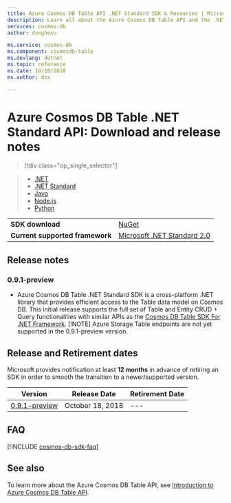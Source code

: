 ```yaml
---
title: Azure Cosmos DB Table API .NET Standard SDK & Resources | Microsoft Docs
description: Learn all about the Azure Cosmos DB Table API and the .NET Standard SDK including release dates, retirement dates, and changes made between each version.
services: cosmos-db
author: donghexu

ms.service: cosmos-db
ms.component: cosmosdb-table
ms.devlang: dotnet
ms.topic: reference
ms.date: 10/18/2018
ms.author: dox

---
```

# Azure Cosmos DB Table .NET Standard API: Download and release notes
> [!div class="op_single_selector"]

> * [.NET](table-sdk-dotnet.md)
> * [.NET Standard](table-sdk-dotnet-standard.md)
> * [Java](table-sdk-java.md)
> * [Node.js](table-sdk-nodejs.md)
> * [Python](table-sdk-python.md)

|   |   |
|---|---|
|**SDK download**|[NuGet](https://www.nuget.org/packages/Microsoft.Azure.Cosmos.Table)|
|**Current supported framework**|[Microsoft .NET Standard 2.0](https://www.nuget.org/packages/NETStandard.Library)|

## Release notes

### <a name="0.9.1-preview"/>0.9.1-preview
* Azure Cosmos DB Table .NET Standard SDK is a cross-platform .NET library that provides efficient access to the Table data model on Cosmos DB. This initial release supports the full set of Table and Entity CRUD + Query functionalities with similar APIs as the [Cosmos DB Table SDK For .NET Framework](table-sdk-dotnet.md).
[!NOTE]
Azure Storage Table endpoints are not yet supported in the 0.9.1-preview version.

## Release and Retirement dates
Microsoft provides notification at least **12 months** in advance of retiring an SDK in order to smooth the transition to a newer/supported version.

| Version | Release Date | Retirement Date |
| --- | --- | --- |
| [0.9.1-preview](#0.9.1-preview) |October 18, 2018 |--- |


## FAQ

[!INCLUDE [cosmos-db-sdk-faq](../../includes/cosmos-db-sdk-faq.md)]

## See also
To learn more about the Azure Cosmos DB Table API, see [Introduction to Azure Cosmos DB Table API](table-introduction.md). 
